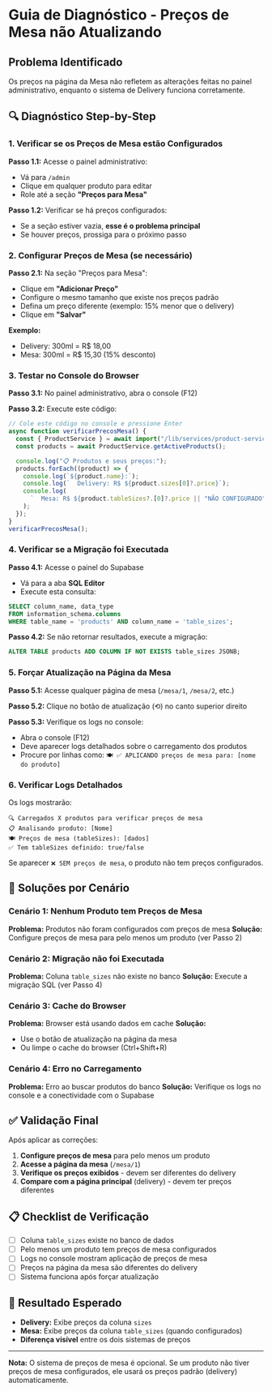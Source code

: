 # Guia de Diagnóstico - Preços de Mesa não Atualizando

## Problema Identificado

Os preços na página da Mesa não refletem as alterações feitas no painel administrativo, enquanto o sistema de Delivery funciona corretamente.

## 🔍 Diagnóstico Step-by-Step

### 1. Verificar se os Preços de Mesa estão Configurados

**Passo 1.1:** Acesse o painel administrativo:

- Vá para `/admin`
- Clique em qualquer produto para editar
- Role até a seção **"Preços para Mesa"**

**Passo 1.2:** Verificar se há preços configurados:

- Se a seção estiver vazia, **esse é o problema principal**
- Se houver preços, prossiga para o próximo passo

### 2. Configurar Preços de Mesa (se necessário)

**Passo 2.1:** Na seção "Preços para Mesa":

- Clique em **"Adicionar Preço"**
- Configure o mesmo tamanho que existe nos preços padrão
- Defina um preço diferente (exemplo: 15% menor que o delivery)
- Clique em **"Salvar"**

**Exemplo:**

- Delivery: 300ml = R$ 18,00
- Mesa: 300ml = R$ 15,30 (15% desconto)

### 3. Testar no Console do Browser

**Passo 3.1:** No painel administrativo, abra o console (F12)

**Passo 3.2:** Execute este código:

```javascript
// Cole este código no console e pressione Enter
async function verificarPrecosMesa() {
  const { ProductService } = await import("/lib/services/product-service.js");
  const products = await ProductService.getActiveProducts();

  console.log("📋 Produtos e seus preços:");
  products.forEach((product) => {
    console.log(`${product.name}:`);
    console.log(`  Delivery: R$ ${product.sizes[0]?.price}`);
    console.log(
      `  Mesa: R$ ${product.tableSizes?.[0]?.price || "NÃO CONFIGURADO"}`
    );
  });
}
verificarPrecosMesa();
```

### 4. Verificar se a Migração foi Executada

**Passo 4.1:** Acesse o painel do Supabase

- Vá para a aba **SQL Editor**
- Execute esta consulta:

```sql
SELECT column_name, data_type
FROM information_schema.columns
WHERE table_name = 'products' AND column_name = 'table_sizes';
```

**Passo 4.2:** Se não retornar resultados, execute a migração:

```sql
ALTER TABLE products ADD COLUMN IF NOT EXISTS table_sizes JSONB;
```

### 5. Forçar Atualização na Página da Mesa

**Passo 5.1:** Acesse qualquer página de mesa (`/mesa/1`, `/mesa/2`, etc.)

**Passo 5.2:** Clique no botão de atualização (⟲) no canto superior direito

**Passo 5.3:** Verifique os logs no console:

- Abra o console (F12)
- Deve aparecer logs detalhados sobre o carregamento dos produtos
- Procure por linhas como: `🍽️ ✅ APLICANDO preços de mesa para: [nome do produto]`

### 6. Verificar Logs Detalhados

Os logs mostrarão:

```
🔍 Carregados X produtos para verificar preços de mesa
📋 Analisando produto: [Nome]
🍽️ Preços de mesa (tableSizes): [dados]
✅ Tem tableSizes definido: true/false
```

Se aparecer `❌ SEM preços de mesa`, o produto não tem preços configurados.

## 🔧 Soluções por Cenário

### Cenário 1: Nenhum Produto tem Preços de Mesa

**Problema:** Produtos não foram configurados com preços de mesa
**Solução:** Configure preços de mesa para pelo menos um produto (ver Passo 2)

### Cenário 2: Migração não foi Executada

**Problema:** Coluna `table_sizes` não existe no banco
**Solução:** Execute a migração SQL (ver Passo 4)

### Cenário 3: Cache do Browser

**Problema:** Browser está usando dados em cache
**Solução:**

- Use o botão de atualização na página da mesa
- Ou limpe o cache do browser (Ctrl+Shift+R)

### Cenário 4: Erro no Carregamento

**Problema:** Erro ao buscar produtos do banco
**Solução:** Verifique os logs no console e a conectividade com o Supabase

## ✅ Validação Final

Após aplicar as correções:

1. **Configure preços de mesa** para pelo menos um produto
2. **Acesse a página da mesa** (`/mesa/1`)
3. **Verifique os preços exibidos** - devem ser diferentes do delivery
4. **Compare com a página principal** (delivery) - devem ter preços diferentes

## 📋 Checklist de Verificação

- [ ] Coluna `table_sizes` existe no banco de dados
- [ ] Pelo menos um produto tem preços de mesa configurados
- [ ] Logs no console mostram aplicação de preços de mesa
- [ ] Preços na página da mesa são diferentes do delivery
- [ ] Sistema funciona após forçar atualização

## 🎯 Resultado Esperado

- **Delivery:** Exibe preços da coluna `sizes`
- **Mesa:** Exibe preços da coluna `table_sizes` (quando configurados)
- **Diferença visível** entre os dois sistemas de preços

---

**Nota:** O sistema de preços de mesa é opcional. Se um produto não tiver preços de mesa configurados, ele usará os preços padrão (delivery) automaticamente.
